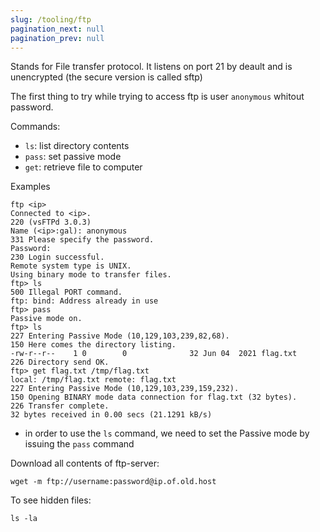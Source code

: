 ```yaml
---
slug: /tooling/ftp
pagination_next: null
pagination_prev: null
---
```


Stands for File transfer protocol. It listens on port 21 by deault and is unencrypted (the secure version is called sftp)

The first thing to try while trying to access ftp is user `anonymous` whitout password.

Commands:
- `ls`: list directory contents
- `pass`: set passive mode
- `get`: retrieve file to computer

Examples

```
ftp <ip>
Connected to <ip>.
220 (vsFTPd 3.0.3)
Name (<ip>:gal): anonymous
331 Please specify the password.
Password:
230 Login successful.
Remote system type is UNIX.
Using binary mode to transfer files.
ftp> ls
500 Illegal PORT command.
ftp: bind: Address already in use
ftp> pass
Passive mode on.
ftp> ls
227 Entering Passive Mode (10,129,103,239,82,68).
150 Here comes the directory listing.
-rw-r--r--    1 0        0              32 Jun 04  2021 flag.txt
226 Directory send OK.
ftp> get flag.txt /tmp/flag.txt
local: /tmp/flag.txt remote: flag.txt
227 Entering Passive Mode (10,129,103,239,159,232).
150 Opening BINARY mode data connection for flag.txt (32 bytes).
226 Transfer complete.
32 bytes received in 0.00 secs (21.1291 kB/s)
```

* in order to use the `ls` command, we need to set the Passive mode by issuing the `pass` command

Download all contents of ftp-server:

```
wget -m ftp://username:password@ip.of.old.host
```

To see hidden files:

```
ls -la
```

